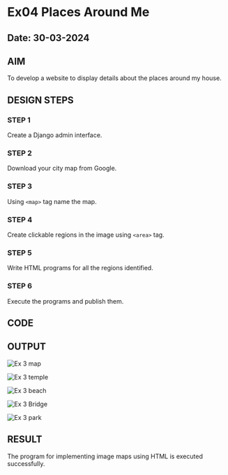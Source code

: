 # Ex04 Places Around Me
## Date: 30-03-2024

## AIM
To develop a website to display details about the places around my house.

## DESIGN STEPS

### STEP 1
Create a Django admin interface.

### STEP 2
Download your city map from Google.

### STEP 3
Using ```<map>``` tag name the map.

### STEP 4
Create clickable regions in the image using ```<area>``` tag.

### STEP 5
Write HTML programs for all the regions identified.

### STEP 6
Execute the programs and publish them.

## CODE


## OUTPUT
![Ex 3 map](https://github.com/04Varsha/NearMe/assets/149035374/bafe6ce0-40ba-470d-b0bf-07c3bd4736e4)


![Ex 3 temple](https://github.com/04Varsha/NearMe/assets/149035374/8337f465-7897-4906-a49f-79a4f54b6c3d)

![Ex 3 beach](https://github.com/04Varsha/NearMe/assets/149035374/059f020e-4a77-4d4a-b82b-d3a1ac51222d)

![Ex 3 Bridge](https://github.com/04Varsha/NearMe/assets/149035374/cf3b0ec1-d91c-4030-b959-15319ef85440)

![Ex 3 park](https://github.com/04Varsha/NearMe/assets/149035374/01609f32-bfa9-4658-a2eb-4de14b6e6809)


## RESULT
The program for implementing image maps using HTML is executed successfully.
